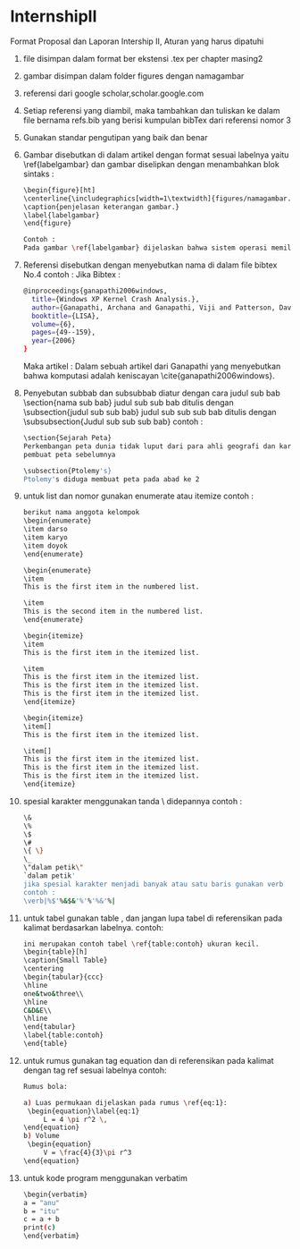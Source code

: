 # InternshipII
Format Proposal dan Laporan Intership II, Aturan yang harus dipatuhi

1. file disimpan dalam format ber ekstensi .tex per chapter masing2

2. gambar disimpan dalam folder figures dengan namagambar

3. referensi dari google scholar,scholar.google.com

4. Setiap referensi yang diambil, maka tambahkan dan tuliskan ke dalam 
	file bernama refs.bib
   yang berisi kumpulan bibTex dari referensi nomor 3

5. Gunakan standar pengutipan yang baik dan benar

6. Gambar disebutkan di dalam artikel dengan format sesuai labelnya yaitu \ref{labelgambar}
   dan gambar diselipkan dengan menambahkan blok sintaks :
	```sh
	\begin{figure}[ht]
	\centerline{\includegraphics[width=1\textwidth]{figures/namagambar.JPG}}
	\caption{penjelasan keterangan gambar.}
	\label{labelgambar}
	\end{figure}
	
	Contoh :
	Pada gambar \ref{labelgambar} dijelaskan bahwa sistem operasi memiliki 3 versi.
	```
7. Referensi disebutkan dengan menyebutkan nama di dalam file bibtex No.4 
   contoh :
	Jika Bibtex :
	```sh
	@inproceedings{ganapathi2006windows,
	  title={Windows XP Kernel Crash Analysis.},
	  author={Ganapathi, Archana and Ganapathi, Viji and Patterson, David A},
	  booktitle={LISA},
	  volume={6},
	  pages={49--159},
	  year={2006}
	}
	```
	Maka artikel :
	Dalam sebuah artikel dari Ganapathi yang menyebutkan bahwa komputasi 
	adalah keniscayan \cite{ganapathi2006windows}.
	
	
8. Penyebutan subbab dan subsubbab diatur dengan cara 
	judul sub bab \section{nama sub bab}
	judul sub sub bab ditulis dengan \subsection{judul sub sub bab}
	judul sub sub sub bab ditulis dengan \subsubsection{Judul sub sub sub bab}
	contoh :
	```sh
	\section{Sejarah Peta}
	Perkembangan peta dunia tidak luput dari para ahli geografi dan kartografi. Peta dunia yang populer pada saat ini merupkan kontribusi dari para 
	pembuat peta sebelumnya

	\subsection{Ptolemy's}
	Ptolemy's diduga membuat peta pada abad ke 2
	```	

9. untuk list dan nomor gunakan enumerate atau itemize
	contoh :
	```sh
	berikut nama anggota kelompok
	\begin{enumerate}
	\item darso
	\item karyo
	\item doyok
	\end{enumerate}
	
	\begin{enumerate}
	\item
	This is the first item in the numbered list.

	\item
	This is the second item in the numbered list.
	\end{enumerate}

	\begin{itemize}
	\item
	This is the first item in the itemized list.

	\item
	This is the first item in the itemized list.
	This is the first item in the itemized list.
	This is the first item in the itemized list.
	\end{itemize}

	\begin{itemize}
	\item[]
	This is the first item in the itemized list.

	\item[]
	This is the first item in the itemized list.
	This is the first item in the itemized list.
	This is the first item in the itemized list.
	\end{itemize}
	```
10. spesial karakter menggunakan tanda \ didepannya
	contoh :
	```sh
	\& 
	\% 
	\$ 
	\#  
	\{ \}
	\_
	\"dalam petik\"
	`dalam petik'
	jika spesial karakter menjadi banyak atau satu baris gunakan verb
	contoh :
	\verb|%$'%&$&'%'%'%&'%|
	```
	
11. untuk tabel gunakan table , dan jangan lupa tabel di referensikan pada kalimat berdasarkan labelnya.
contoh:
	```sh
	ini merupakan contoh tabel \ref{table:contoh} ukuran kecil.
	\begin{table}[h]
	\caption{Small Table}
	\centering
	\begin{tabular}{ccc}
	\hline
	one&two&three\\
	\hline
	C&D&E\\
	\hline
	\end{tabular}
	\label{table:contoh}
	\end{table}
	```

12. untuk rumus gunakan tag equation dan di referensikan pada kalimat dengan tag ref sesuai labelnya
	contoh:
	```sh
	Rumus bola:

	a) Luas permukaan dijelaskan pada rumus \ref{eq:1}:
	 \begin{equation}\label{eq:1}
	     L = 4 \pi r^2 \,
	\end{equation}
	b) Volume
	 \begin{equation}
	     V = \frac{4}{3}\pi r^3
	\end{equation}
	```
13. untuk kode program menggunakan verbatim
	```sh
	\begin{verbatim}
	a = "anu"
	b = "itu"
	c = a + b
	print(c) 
	\end{verbatim}
	```
